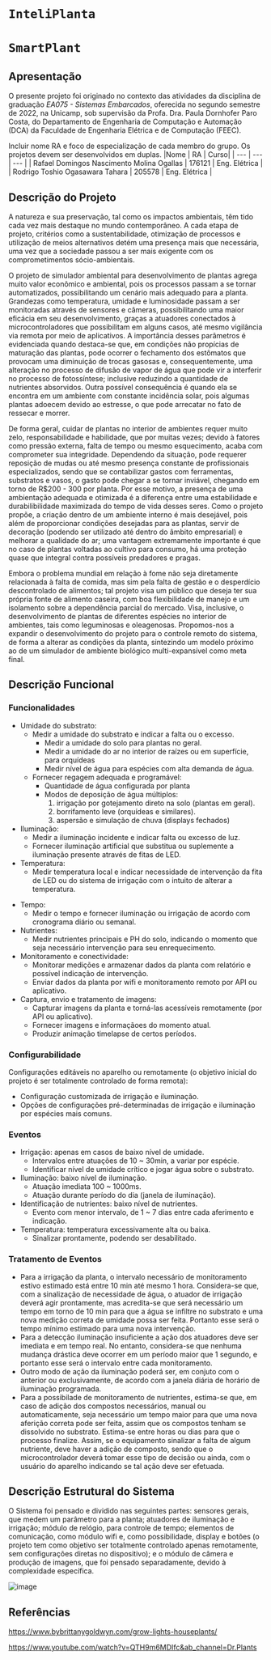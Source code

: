 # `InteliPlanta`

# `SmartPlant`

## Apresentação

O presente projeto foi originado no contexto das atividades da disciplina de graduação _EA075 - Sistemas Embarcados_,
oferecida no segundo semestre de 2022, na Unicamp, sob supervisão da Profa. Dra. Paula Dornhofer Paro Costa, do Departamento de Engenharia de Computação e Automação (DCA) da Faculdade de Engenharia Elétrica e de Computação (FEEC).

Incluir nome RA e foco de especialização de cada membro do grupo. Os projetos devem ser desenvolvidos em duplas.
|Nome | RA | Curso|
| --- | --- | --- |
| Rafael Domingos Nascimento Molina Ogallas | 176121 | Eng. Elétrica |
| Rodrigo Toshio Ogasawara Tahara | 205578 | Eng. Elétrica |

## Descrição do Projeto
A natureza e sua preservação, tal como os impactos ambientais, têm tido cada vez mais destaque no mundo contemporâneo. A cada etapa de projeto, critérios como a sustentabilidade, otimização de processos e utilização de meios alternativos detém uma presença mais que necessária, uma vez que a sociedade passou a ser mais exigente com os comprometimentos sócio-ambientais. 

O projeto de simulador ambiental para desenvolvimento de plantas agrega muito valor econômico e ambiental, pois os processos passam a se tornar automatizados, possibilitando um cenário mais adequado para a planta. Grandezas como temperatura, umidade e luminosidade passam a ser monitoradas através de sensores e câmeras, possibilitando uma maior eficácia em seu desenvolvimento, graças a atuadores conectados à microcontroladores que possibilitam em alguns casos, até mesmo vigilância via remota por meio de aplicativos. A importância desses parâmetros é evidenciada quando destaca-se que, em condições não propícias de maturação das plantas, pode ocorrer o fechamento dos estômatos que provocam uma diminuição de trocas gasosas e, consequentemente, uma alteração no processo de difusão de vapor de água que pode vir a interferir no processo de fotossíntese; inclusive reduzindo a quantidade de nutrientes absorvidos. Outra possível consequência é quando ela se encontra em um ambiente com constante incidência solar, pois algumas plantas adoecem devido ao estresse, o que pode arrecatar no fato de ressecar e morrer. 

De forma geral, cuidar de plantas no interior de ambientes requer muito zelo, responsabilidade e habilidade, que por muitas vezes; devido à fatores como pressão externa, falta de tempo ou mesmo esquecimento, acaba com comprometer sua integridade. Dependendo da situação, pode requerer reposição de mudas ou até mesmo presença constante de profissionais especializados, sendo que se contabilizar gastos com ferramentas, substratos e vasos, o gasto pode chegar a se tornar inviável, chegando em torno de R$200 - 300 por planta. Por esse motivo, a presença de uma ambientação adequada e otimizada é a diferença entre uma estabilidade e durabilibilidade maximizada do tempo de vida desses seres. Como o projeto propõe, a criação dentro de um ambiente interno é mais desejável, pois além de proporcionar condições desejadas para as plantas, servir de decoração (podendo ser utilizado até dentro do âmbito empresarial) e melhorar a qualidade do ar; uma vantagem extremamente importante é que no caso de plantas voltadas ao cultivo para consumo, há uma proteção quase que integral contra possíveis predadores e pragas.

Embora o problema mundial em relação à fome não seja diretamente relacionada à falta de comida, mas sim pela falta de gestão e o desperdício descontrolado de alimentos; tal projeto visa um público que deseja ter sua própria fonte de alimento caseira, com boa flexibilidade de manejo e um isolamento sobre a dependência parcial do mercado. 
Visa, inclusive, o desenvolvimento de plantas de diferentes espécies no interior de ambientes, tais como leguminosas e oleagenosas. Propomos-nos a expandir o desenvolvimento do projeto para o controle remoto do sistema, de forma a alterar as condições da planta, sintezindo um modelo próximo ao de um simulador de ambiente biológico multi-expansível como meta final.

## Descrição Funcional

### Funcionalidades
- Umidade do substrato:
   - Medir a umidade do substrato e indicar a falta ou o excesso.
      - Medir a umidade do solo para plantas no geral.
      - Medir a umidade do ar no interior de raízes ou em superfície, para orquídeas
      - Medir nível de água para espécies com alta demanda de água.
   - Fornecer regagem adequada e programável:
      - Quantidade de água configurada por planta
      - Modos de deposição de água múltiplos:
         1. irrigação por gotejamento direto na solo (plantas em geral).
         2. borrifamento leve (orquídeas e similares).
         3. aspersão e simulação de chuva (displays fechados)
- Iluminação:
   - Medir a iluminação incidente e indicar falta ou excesso de luz.
   - Fornecer iluminação artificial que substitua ou suplemente a iluminação presente através de fitas de LED.
- Temperatura:
   - Medir temperatura local e indicar necessidade de intervenção da fita de LED ou do sistema de irrigação com o intuito de alterar a temperatura.
<!--    - Fornecer aquecimento possível. -->
- Tempo:
   - Medir o tempo e fornecer iluminação ou irrigação de acordo com cronograma diário ou semanal.
- Nutrientes:
   - Medir nutrientes principais e PH do solo, indicando o momento que seja necessário intervenção para seu enrequecimento.
- Monitoramento e conectividade:
   - Monitorar medições e armazenar dados da planta com relatório e possível indicação de intervenção.
   - Enviar dados da planta por wifi e monitoramento remoto por API ou aplicativo.
- Captura, envio e tratamento de imagens:
   - Capturar imagens da planta e torná-las acessíveis remotamente (por API ou aplicativo).
   - Fornecer imagens e informaçãoes do momento atual.
   - Produzir animação timelapse de certos períodos.
     <!-- - Possível avaliação da saúde da planta por tratamento de imagem. -->
     <!-- - Possível identificação automática de espécie. -->

### Configurabilidade
Configurações editáveis no aparelho ou remotamente (o objetivo inicial do projeto é ser totalmente controlado de forma remota):
- Configuração customizada de irrigação e iluminação.
- Opções de configurações pré-determinadas de irrigação e iluminação por espécies mais comuns.

### Eventos
- Irrigação: apenas em casos de baixo nível de umidade.
  - Intervalos entre atuações de 10 ~ 30min, a variar por espécie.
  - Identificar nível de umidade crítico e jogar água sobre o substrato.
- Iluminação: baixo nível de iluminação.
  - Atuação imediata 100 ~ 1000ms.
  - Atuação durante período do dia (janela de iluminação).
- Identificação de nutrientes: baixo nível de nutrientes.
  - Evento com menor intervalo, de 1 ~ 7 dias entre cada aferimento e indicação.
- Temperatura: temperatura excessivamente alta ou baixa.
  - Sinalizar prontamente, podendo ser desabilitado.

### Tratamento de Eventos
- Para a irrigação da planta, o intervalo necessário de monitoramento estivo estimado está entre 10 min até mesmo 1 hora. Considera-se que, com a sinalização de necessidade de água, o atuador de irrigação deverá agir prontamente, mas acredita-se que será necessário um tempo em torno de 10 min para que a água se infiltre no substrato e uma nova medição correta de umidade possa ser feita. Portanto esse será o tempo mínimo estimado para uma nova intervenção.
- Para a detecção iluminação insuficiente a ação dos atuadores deve ser imediata e em tempo real. No entanto, considera-se que nenhuma mudança drástica deve ocorrer em um período maior que 1 segundo, e portanto esse será o intervalo entre cada monitoramento.
- Outro modo de ação da iluminação poderá ser, em conjuto com o anterior ou exclusivamente, de acordo com a janela diária de horário de iluminação programada.
- Para a possibilade de monitoramento de nutrientes, estima-se que, em caso de adição dos compostos necessários, manual ou automaticamente, seja necessário um tempo maior para que uma nova aferição correta pode ser feita, assim que os compostos tenham se dissolvido no substrato. Estima-se entre horas ou dias para que o processo finalize. Assim, se o equipamento sinalizar a falta de algum nutriente, deve haver a adição de composto, sendo que o microcontrolador deverá tomar esse tipo de decisão ou ainda, com o usuário do aparelho indicando se tal ação deve ser efetuada.

## Descrição Estrutural do Sistema
O Sistema foi pensado e dividido nas seguintes partes: sensores gerais, que medem um parâmetro para a planta; atuadores de iluminação e irrigação; módulo de relógio, para controle de tempo; elementos de comunicação, como módulo wifi e, como possibilidade, display e botões (o projeto tem como objetivo ser totalmente controlado apenas remotamente, sem configurações diretas no dispositivo); e o módulo de câmera e produção de imagens, que foi pensado separadamente, devido à complexidade específica.

![image](https://drive.google.com/uc?export=view&id=1fs4Ybog8M8WIbZz2sgrIXaeM3cn_ePwT)

## Referências
https://www.bybrittanygoldwyn.com/grow-lights-houseplants/

https://www.youtube.com/watch?v=QTH9m6MDIfc&ab_channel=Dr.Plants


